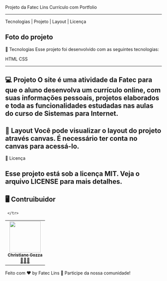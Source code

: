 Projeto da Fatec Lins Currículo com Portfolio  
*****************************************************************************
Tecnologias   |    Projeto   |    Layout   |    Licença

Foto do projeto 
------------------------------------------------------------------------------------------------------------------
🚀 Tecnologias
Esse projeto foi desenvolvido com as seguintes tecnologias:

HTML
CSS

------------------------------------------------------------------------------------------------------------------
💻 Projeto
O site é uma atividade da Fatec para que o aluno desenvolva um currículo online, com suas informações pessoais,
projetos elaborados e toda as funcionalidades estudadas nas aulas do curso de Sistemas para Internet. 
----------------------------------------------------------------------------------------------------------------
🔖 Layout
Você pode visualizar o layout do projeto através canvas. É necessário ter conta no canvas para acessá-lo.
-------------------------------------------------------------------------------------------------------------
📝 Licença

Esse projeto está sob a licença MIT. Veja o arquivo LICENSE para mais detalhes.
--------------------------------------------------------------------------------------------------------------
## 🖥️ Contruibuidor 

<table>
    <tr>
<td align="center"><a href="https://github.com/chritianegozza"><img src="https://avatars.githubusercontent.com/u/72118415?v=4" width="100px;" alt=""/><br /><sub><b>Christiane Gozza</b></sub></a><br /><a href="https://github.com/chritianegozza">👩🏻‍💻</a></td>
           
     </tr>
</table>
Feito com ♥  by Fatec Lins 👋 Participe da nossa comunidade!

